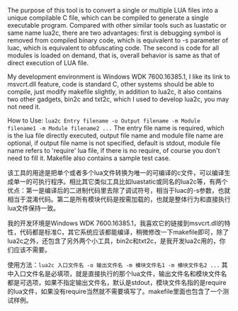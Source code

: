 The purpose of this tool is to convert a single or multiple LUA files into a unique compilable C file, which can be compiled to generate a single executable program. Compared with other similar tools such as luastatic or same name lua2c, there are two advantages: first is debugging symbol is removed from compiled binary code, which is equivalent to -s parameter of luac, which is equivalent to obfuscating code. The second is code for all modules is loaded on demand, that is, overall behavior is same as that of direct execution of LUA file.

My development environment is Windows WDK 7600.16385.1, I like its link to msvcrt.dll feature, code is standard C, other systems should be able to compile, just modify makefile slightly, in addition to lua2c, it also contains two other gadgets, bin2c and txt2c, which I used to develop lua2c, you may not need it.

How to Use: `lua2c Entry filename -o Output filename -m Module filename1 -m Module filename2 ...` The entry file name is required, which is the lua file directly executed, output file name and module file name are optional, if output file name is not specified, default is stdout, module file name refers to 'require' lua file, if there is no require, of course you don't need to fill it. Makefile also contains a sample test case.

该工具的用途是把单个或者多个lua文件转换为唯一的可编译的c文件，可以编译生成单一的可执行程序。相比其它类似工具比如luastatic或同名的lua2c等，有两个优点：第一是编译后的二进制代码里去除了调试符号，相当于luac的-s参数，也就相当于混淆代码。第二是所有模块代码是按需加载的，也就是整体行为和直接执行lua文件保持一致。

我的开发环境是Windows WDK 7600.16385.1，我喜欢它的链接到msvcrt.dll的特性，代码都是标准C，其它系统应该都能编译，稍微修改一下makefile即可，除了lua2c之外，还包含了另外两个小工具，bin2c和txt2c，是我开发lua2c用的，你们应该不需要。

使用方法：`lua2c 入口文件名 -o 输出文件名 -m 模块文件名1 -m 模块文件名2 ...` 其中入口文件名是必填项，就是直接执行的那个lua文件，输出文件名和模块文件名都是可选项，如果不指定输出文件名，默认是stdout，模块文件名指的是require的lua文件，如果没有require当然就不需要填写了。makefile里面也包含了一个测试样例。
